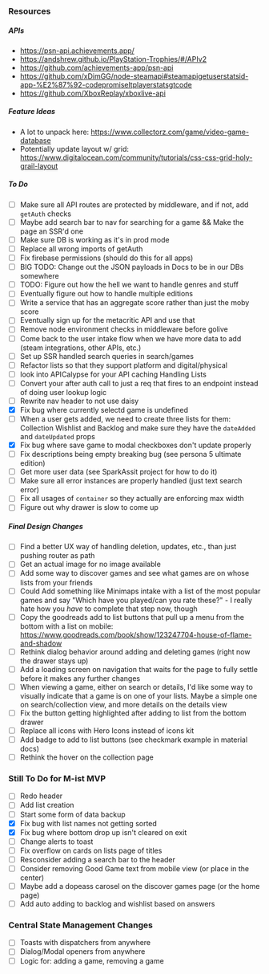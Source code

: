 ### Resources

##### APIs

- https://psn-api.achievements.app/
- https://andshrew.github.io/PlayStation-Trophies/#/APIv2
- https://github.com/achievements-app/psn-api
- https://github.com/xDimGG/node-steamapi#steamapigetuserstatsid-app-%E2%87%92-codepromiseltplayerstatsgtcode
- https://github.com/XboxReplay/xboxlive-api

##### Feature Ideas

- A lot to unpack here: https://www.collectorz.com/game/video-game-database
- Potentially update layout w/ grid: https://www.digitalocean.com/community/tutorials/css-css-grid-holy-grail-layout

##### To Do

- [ ] Make sure all API routes are protected by middleware, and if not, add `getAuth` checks
- [ ] Maybe add search bar to nav for searching for a game && Make the page an SSR'd one
- [ ] Make sure DB is working as it's in prod mode
- [ ] Replace all wrong imports of getAuth
- [ ] Fix firebase permissions (should do this for all apps)
- [ ] BIG TODO: Change out the JSON payloads in Docs to be in our DBs somewhere
- [ ] TODO: Figure out how the hell we want to handle genres and stuff
- [ ] Eventually figure out how to handle multiple editions
- [ ] Write a service that has an aggregate score rather than just the moby score
- [ ] Eventually sign up for the metacritic API and use that
- [ ] Remove node environment checks in middleware before golive
- [ ] Come back to the user intake flow when we have more data to add (steam integrations, other APIs, etc.)
- [ ] Set up SSR handled search queries in search/games
- [ ] Refactor lists so that they support platform and digital/physical
- [ ] look into APICalypse for your API caching Handling Lists
- [ ] Convert your after auth call to just a req that fires to an endpoint instead of doing user lookup logic
- [ ] Rewrite nav header to not use daisy
- [x] Fix bug where currently selectd game is undefined
- [ ] When a user gets added, we need to create three lists for them: Collection Wishlist and Backlog and make sure they
      have the `dateAdded` and `dateUpdated` props
- [x] Fix bug where save game to modal checkboxes don't update properly
- [ ] Fix descriptions being empty breaking bug (see persona 5 ultimate edition)
- [ ] Get more user data (see SparkAssit project for how to do it)
- [ ] Make sure all error instances are properly handled (just text search error)
- [ ] Fix all usages of `container` so they actually are enforcing max width
- [ ] Figure out why drawer is slow to come up

##### Final Design Changes

- [ ] Find a better UX way of handling deletion, updates, etc., than just pushing router as path
- [ ] Get an actual image for no image available
- [ ] Add some way to discover games and see what games are on whose lists from your friends
- [ ] Could Add something like Minimaps intake with a list of the most popular games and say "Which have you played/can
      you rate these?" - I really hate how you _have_ to complete that step now, though
- [ ] Copy the goodreads add to list buttons that pull up a menu from the bottom with a list on mobile:
      https://www.goodreads.com/book/show/123247704-house-of-flame-and-shadow
- [ ] Rethink dialog behavior around adding and deleting games (right now the drawer stays up)
- [ ] Add a loading screen on navigation that waits for the page to fully settle before it makes any further changes
- [ ] When viewing a game, either on search or details, I'd like some way to visually indicate that a game is on one of
      your lists. Maybe a simple one on search/collection view, and more details on the details view
- [ ] Fix the button getting highlighted after adding to list from the bottom drawer
- [ ] Replace all icons with Hero Icons instead of icons kit
- [ ] Add badge to add to list buttons (see checkmark example in material docs)
- [ ] Rethink the hover on the collection page

### Still To Do for M-ist MVP

- [ ] Redo header
- [ ] Add list creation
- [ ] Start some form of data backup
- [x] Fix bug with list names not getting sorted
- [x] Fix bug where bottom drop up isn't cleared on exit
- [ ] Change alerts to toast
- [ ] Fix overflow on cards on lists page of titles
- [ ] Resconsider adding a search bar to the header
- [ ] Consider removing Good Game text from mobile view (or place in the center)
- [ ] Maybe add a dopeass carosel on the discover games page (or the home page)
- [ ] Add auto adding to backlog and wishlist based on answers

### Central State Management Changes

- [ ] Toasts with dispatchers from anywhere
- [ ] Dialog/Modal openers from anywhere
- [ ] Logic for: adding a game, removing a game
